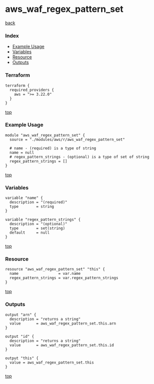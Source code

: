 # aws_waf_regex_pattern_set
[back](../aws.md)
### Index
- [Example Usage](#example-usage)
- [Variables](#variables)
- [Resource](#resource)
- [Outputs](#outputs)
### Terraform
```hcl
terraform {
  required_providers {
    aws = ">= 3.22.0"
  }
}
```
[top](#index)
### Example Usage
```hcl
module "aws_waf_regex_pattern_set" {
  source = "./modules/aws/r/aws_waf_regex_pattern_set"

  # name - (required) is a type of string
  name = null
  # regex_pattern_strings - (optional) is a type of set of string
  regex_pattern_strings = []
}
```
[top](#index)
### Variables
```hcl
variable "name" {
  description = "(required)"
  type        = string
}

variable "regex_pattern_strings" {
  description = "(optional)"
  type        = set(string)
  default     = null
}
```
[top](#index)

### Resource
```hcl
resource "aws_waf_regex_pattern_set" "this" {
  name                  = var.name
  regex_pattern_strings = var.regex_pattern_strings
}
```
[top](#index)
### Outputs
```hcl
output "arn" {
  description = "returns a string"
  value       = aws_waf_regex_pattern_set.this.arn
}

output "id" {
  description = "returns a string"
  value       = aws_waf_regex_pattern_set.this.id
}

output "this" {
  value = aws_waf_regex_pattern_set.this
}
```
[top](#index)
